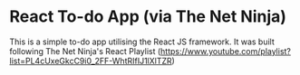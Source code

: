 # React To-do App (via The Net Ninja)

This is a simple to-do app utilising the React JS framework. It was built following The Net Ninja's React Playlist (https://www.youtube.com/playlist?list=PL4cUxeGkcC9i0_2FF-WhtRIfIJ1lXlTZR)
